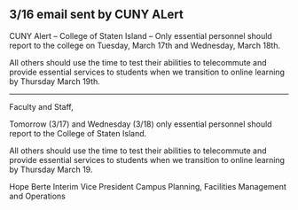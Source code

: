 3/16 email sent by CUNY ALert
----

CUNY Alert – College of Staten Island – Only essential personnel should report to the college on Tuesday, March 17th and Wednesday, March 18th.

All others should use the time to test their abilities to telecommute and provide essential services to students when we transition to online learning by Thursday March 19th.



----

Faculty and Staff,

Tomorrow (3/17) and Wednesday (3/18) only essential personnel should report to the College of Staten Island.

All others should use the time to test their abilities to telecommute and provide essential services to students when we transition to online learning by Thursday March 19.


Hope Berte
Interim Vice President
Campus Planning, Facilities Management and Operations
